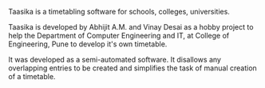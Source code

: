 Taasika is a timetabling software for schools, colleges, universities.

Taasika is developed by Abhijit A.M. and Vinay Desai as a hobby project
to help the Department of Computer Engineering and IT, at College of 
Engineering, Pune to develop it's own timetable.

It was developed as a semi-automated software. It disallows any overlapping
entries to be created and simplifies the task of manual creation of a
timetable.

